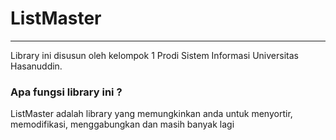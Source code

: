 # ListMaster

---

Library ini disusun oleh kelompok 1 Prodi Sistem Informasi Universitas Hasanuddin.

### Apa fungsi library ini ?

ListMaster adalah library yang memungkinkan anda untuk menyortir, memodifikasi, menggabungkan dan masih banyak lagi
